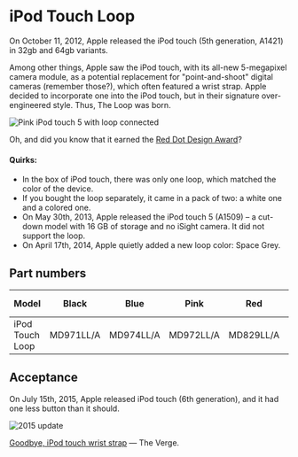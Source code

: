 # iPod Touch Loop

On October 11, 2012, Apple released the iPod touch (5th generation, A1421) in 32gb and 64gb variants.

Among other things, Apple saw the iPod touch, with its all-new 5-megapixel camera module, as a potential replacement for "point-and-shoot" digital cameras (remember those?), which often featured a wrist strap. Apple decided to incorporate one into the iPod touch, but in their signature over-engineered style. Thus, The Loop was born.

![Pink iPod touch 5 with loop connected](/assets/2012_loop.webp)

Oh, and did you know that it earned the [Red Dot Design Award](https://www.red-dot.org/project/ipod-touch-loop-7740)?

#### Quirks:

- In the box of iPod touch, there was only one loop, which matched the color of the device.
- If you bought the loop separately, it came in a pack of two: a white one and a colored one.
- On May 30th, 2013, Apple released the iPod touch 5 (A1509) – a cut-down model with 16 GB of storage and no iSight camera. It did not support the loop.
- On April 17th, 2014, Apple quietly added a new loop color: Space Grey.

## Part numbers

| Model           | Black     | Blue      | Pink      | Red       | Yellow    | Space Grey\* |
| --------------- | --------- | --------- | --------- | --------- | --------- | ------------ |
| iPod Touch Loop | MD971LL/A | MD974LL/A | MD972LL/A | MD829LL/A | MD973LL/A | MF631ZM/A    |

## Acceptance

On July 15th, 2015, Apple released iPod touch (6th generation), and it had one less button than it should.

![2015 update](/assets/2012_ipod.webp)

[Goodbye, iPod touch wrist strap](https://www.theverge.com/2015/7/15/8970423/ipod-touch-loop-design-over) — The Verge.
